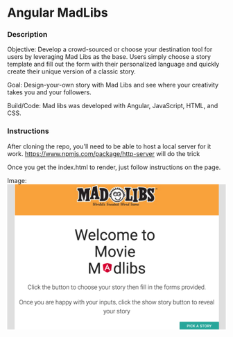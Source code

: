 Angular MadLibs
=================
### Description

Objective: Develop a crowd-sourced or choose your destination tool for users by leveraging Mad Libs as the base. Users simply choose a story template and fill out the form with their personalized language and quickly create their unique version of a classic story.

Goal: Design-your-own story with Mad Libs and see where your creativity takes you and your followers.

Build/Code: Mad libs was developed with Angular, JavaScript, HTML, and CSS.

### Instructions

After cloning the repo, you'll need to be able to host a local server for it work.
<https://www.npmjs.com/package/http-server> will do the trick

Once you get the index.html to render, just follow instructions on the page.

Image:
![MadLibs](madlibs.png)
